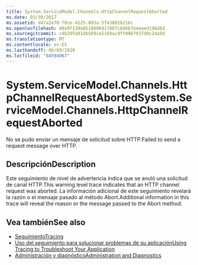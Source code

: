 ```yaml
---
title: System.ServiceModel.Channels.HttpChannelRequestAborted
ms.date: 03/30/2017
ms.assetid: d47a2e78-f0ce-4125-893a-5f438016216c
ms.openlocfilehash: 48a97139e8518096917887c04bb7e4eaed196d8d
ms.sourcegitcommit: cdb295dd1db589ce5169ac9ff096f01fd0c2da9d
ms.translationtype: MT
ms.contentlocale: es-ES
ms.lasthandoff: 06/09/2020
ms.locfileid: "84594067"
---
```

# <a name="systemservicemodelchannelshttpchannelrequestaborted"></a><span data-ttu-id="887c2-102">System.ServiceModel.Channels.HttpChannelRequestAborted</span><span class="sxs-lookup"><span data-stu-id="887c2-102">System.ServiceModel.Channels.HttpChannelRequestAborted</span></span>
<span data-ttu-id="887c2-103">No se pudo enviar un mensaje de solicitud sobre HTTP.</span><span class="sxs-lookup"><span data-stu-id="887c2-103">Failed to send a request message over HTTP.</span></span>  
  
## <a name="description"></a><span data-ttu-id="887c2-104">Descripción</span><span class="sxs-lookup"><span data-stu-id="887c2-104">Description</span></span>  
 <span data-ttu-id="887c2-105">Este seguimiento de nivel de advertencia indica que se anuló una solicitud de canal HTTP.</span><span class="sxs-lookup"><span data-stu-id="887c2-105">This warning level trace indicates that an HTTP channel request was aborted.</span></span> <span data-ttu-id="887c2-106">La información adicional de este seguimiento revelará la razón o el mensaje pasado al método Abort.</span><span class="sxs-lookup"><span data-stu-id="887c2-106">Additional information in this trace will reveal the reason or the message passed to the Abort method.</span></span>  
  
## <a name="see-also"></a><span data-ttu-id="887c2-107">Vea también</span><span class="sxs-lookup"><span data-stu-id="887c2-107">See also</span></span>

- [<span data-ttu-id="887c2-108">Seguimiento</span><span class="sxs-lookup"><span data-stu-id="887c2-108">Tracing</span></span>](index.md)
- [<span data-ttu-id="887c2-109">Uso del seguimiento para solucionar problemas de su aplicación</span><span class="sxs-lookup"><span data-stu-id="887c2-109">Using Tracing to Troubleshoot Your Application</span></span>](using-tracing-to-troubleshoot-your-application.md)
- [<span data-ttu-id="887c2-110">Administración y diagnóstico</span><span class="sxs-lookup"><span data-stu-id="887c2-110">Administration and Diagnostics</span></span>](../index.md)
